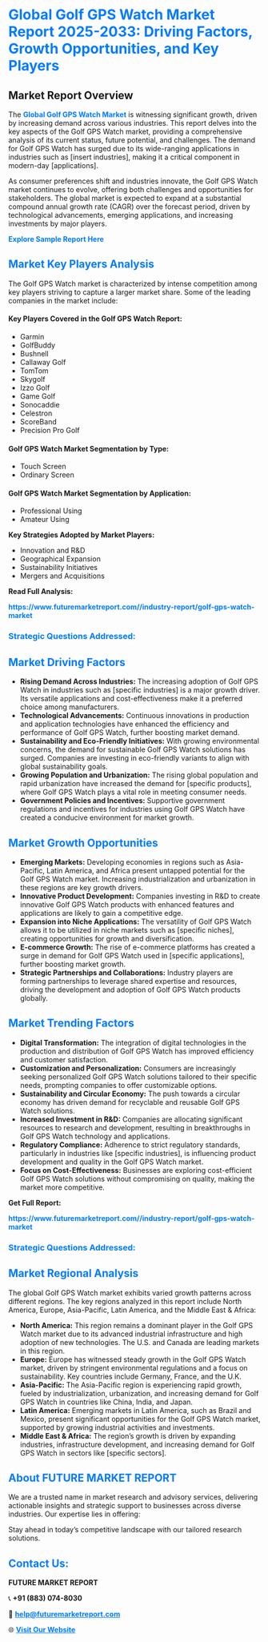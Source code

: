 <h1 style="color: #007BFF;">Global Golf GPS Watch Market Report 2025-2033: Driving Factors, Growth Opportunities, and Key Players</h1>

<section id="overview">
<h2>Market Report Overview</h2>
<p>The <a href="https://www.futuremarketreport.com//industry-report/golf-gps-watch-market" style="color: #007BFF; text-decoration: none;"><strong>Global Golf GPS Watch Market</strong></a> is witnessing significant growth, driven by increasing demand across various industries. This report delves into the key aspects of the Golf GPS Watch market, providing a comprehensive analysis of its current status, future potential, and challenges. The demand for Golf GPS Watch has surged due to its wide-ranging applications in industries such as [insert industries], making it a critical component in modern-day [applications].</p>
<p>As consumer preferences shift and industries innovate, the Golf GPS Watch market continues to evolve, offering both challenges and opportunities for stakeholders. The global market is expected to expand at a substantial compound annual growth rate (CAGR) over the forecast period, driven by technological advancements, emerging applications, and increasing investments by major players.</p>
</section>

<section id="overview">
<p><a href="https://www.futuremarketreport.com//request-sample/reportId=45646" style="color: #007BFF; text-decoration: none;"><strong>Explore Sample Report Here</strong></a></p>
</section>

<section id="key-players">
<h2 style="color: #007BFF;">Market Key Players Analysis</h2>
<p>The Golf GPS Watch market is characterized by intense competition among key players striving to capture a larger market share. Some of the leading companies in the market include:</p>
<h4>Key Players Covered in the Golf GPS Watch Report:</h4>
<ul><li>Garmin</li><li>GolfBuddy</li><li>Bushnell</li><li>Callaway Golf</li><li>TomTom</li><li>Skygolf</li><li>Izzo Golf</li><li>Game Golf</li><li>Sonocaddie</li><li>Celestron</li><li>ScoreBand</li><li>Precision Pro Golf</li></ul>
<h4>Golf GPS Watch Market Segmentation by Type:</h4>
<ul><li>Touch Screen</li><li>Ordinary Screen</li></ul>

<h4>Golf GPS Watch Market Segmentation by Application:</h4>
<ul><li>Professional Using</li><li>Amateur Using</li></ul>
<p><strong>Key Strategies Adopted by Market Players:</strong></p>
<ul>
<li>Innovation and R&D</li>
<li>Geographical Expansion</li>
<li>Sustainability Initiatives</li>
<li>Mergers and Acquisitions</li>
</ul>
</section>

<section>
<p><strong>Read Full Analysis: </strong></p><a href="https://www.futuremarketreport.com//industry-report/golf-gps-watch-market" style="color: #007BFF; text-decoration: none;"><strong>https://www.futuremarketreport.com//industry-report/golf-gps-watch-market</strong></a>
<h3 style="color: #007BFF;">Strategic Questions Addressed:</h3>
</section>

<section id="driving-factors">
<h2 style="color: #007BFF;">Market Driving Factors</h2>
<ul>
<li><strong>Rising Demand Across Industries:</strong> The increasing adoption of Golf GPS Watch in industries such as [specific industries] is a major growth driver. Its versatile applications and cost-effectiveness make it a preferred choice among manufacturers.</li>
<li><strong>Technological Advancements:</strong> Continuous innovations in production and application technologies have enhanced the efficiency and performance of Golf GPS Watch, further boosting market demand.</li>
<li><strong>Sustainability and Eco-Friendly Initiatives:</strong> With growing environmental concerns, the demand for sustainable Golf GPS Watch solutions has surged. Companies are investing in eco-friendly variants to align with global sustainability goals.</li>
<li><strong>Growing Population and Urbanization:</strong> The rising global population and rapid urbanization have increased the demand for [specific products], where Golf GPS Watch plays a vital role in meeting consumer needs.</li>
<li><strong>Government Policies and Incentives:</strong> Supportive government regulations and incentives for industries using Golf GPS Watch have created a conducive environment for market growth.</li>
</ul>
</section>

<section id="growth-opportunities">
<h2 style="color: #007BFF;">Market Growth Opportunities</h2>
<ul>
<li><strong>Emerging Markets:</strong> Developing economies in regions such as Asia-Pacific, Latin America, and Africa present untapped potential for the Golf GPS Watch market. Increasing industrialization and urbanization in these regions are key growth drivers.</li>
<li><strong>Innovative Product Development:</strong> Companies investing in R&D to create innovative Golf GPS Watch products with enhanced features and applications are likely to gain a competitive edge.</li>
<li><strong>Expansion into Niche Applications:</strong> The versatility of Golf GPS Watch allows it to be utilized in niche markets such as [specific niches], creating opportunities for growth and diversification.</li>
<li><strong>E-commerce Growth:</strong> The rise of e-commerce platforms has created a surge in demand for Golf GPS Watch used in [specific applications], further boosting market growth.</li>
<li><strong>Strategic Partnerships and Collaborations:</strong> Industry players are forming partnerships to leverage shared expertise and resources, driving the development and adoption of Golf GPS Watch products globally.</li>
</ul>
</section>

<section id="trending-factors">
<h2 style="color: #007BFF;">Market Trending Factors</h2>
<ul>
<li><strong>Digital Transformation:</strong> The integration of digital technologies in the production and distribution of Golf GPS Watch has improved efficiency and customer satisfaction.</li>
<li><strong>Customization and Personalization:</strong> Consumers are increasingly seeking personalized Golf GPS Watch solutions tailored to their specific needs, prompting companies to offer customizable options.</li>
<li><strong>Sustainability and Circular Economy:</strong> The push towards a circular economy has driven demand for recyclable and reusable Golf GPS Watch solutions.</li>
<li><strong>Increased Investment in R&D:</strong> Companies are allocating significant resources to research and development, resulting in breakthroughs in Golf GPS Watch technology and applications.</li>
<li><strong>Regulatory Compliance:</strong> Adherence to strict regulatory standards, particularly in industries like [specific industries], is influencing product development and quality in the Golf GPS Watch market.</li>
<li><strong>Focus on Cost-Effectiveness:</strong> Businesses are exploring cost-efficient Golf GPS Watch solutions without compromising on quality, making the market more competitive.</li>
</ul>
</section>

<section>
<p><strong>Get Full Report: </strong></p><a href="https://www.futuremarketreport.com//industry-report/golf-gps-watch-market" style="color: #007BFF; text-decoration: none;"><strong>https://www.futuremarketreport.com//industry-report/golf-gps-watch-market</strong></a>
<h3 style="color: #007BFF;">Strategic Questions Addressed:</h3>
</section>


<section id="regional-analysis">
<h2 style="color: #007BFF;">Market Regional Analysis</h2>
<p>The global Golf GPS Watch market exhibits varied growth patterns across different regions. The key regions analyzed in this report include North America, Europe, Asia-Pacific, Latin America, and the Middle East & Africa:</p>
<ul>
<li><strong>North America:</strong> This region remains a dominant player in the Golf GPS Watch market due to its advanced industrial infrastructure and high adoption of new technologies. The U.S. and Canada are leading markets in this region.</li>
<li><strong>Europe:</strong> Europe has witnessed steady growth in the Golf GPS Watch market, driven by stringent environmental regulations and a focus on sustainability. Key countries include Germany, France, and the U.K.</li>
<li><strong>Asia-Pacific:</strong> The Asia-Pacific region is experiencing rapid growth, fueled by industrialization, urbanization, and increasing demand for Golf GPS Watch in countries like China, India, and Japan.</li>
<li><strong>Latin America:</strong> Emerging markets in Latin America, such as Brazil and Mexico, present significant opportunities for the Golf GPS Watch market, supported by growing industrial activities and investments.</li>
<li><strong>Middle East & Africa:</strong> The region’s growth is driven by expanding industries, infrastructure development, and increasing demand for Golf GPS Watch in sectors like [specific sectors].</li>
</ul>
</section>

<footer>
<h2 style="color: #007BFF;">About FUTURE MARKET REPORT</h2>
<p>We are a trusted name in market research and advisory services, delivering actionable insights and strategic support to businesses across diverse industries. Our expertise lies in offering:</p>

<p>Stay ahead in today’s competitive landscape with our tailored research solutions.</p>

<h2 style="color: #007BFF;">Contact Us:</h2>
<p><strong>FUTURE MARKET REPORT</strong></p>
<p>📞 <strong>+91 (883) 074-8030</strong></p>
<p>📧 <strong><a href="mailto:help@futuremarketreport.com" style="color: #007BFF;">help@futuremarketreport.com</a></strong></p>
<p>🌐 <strong><a href="https://www.futuremarketreport.com/" style="color: #007BFF;">Visit Our Website</a></strong></p>
</footer>